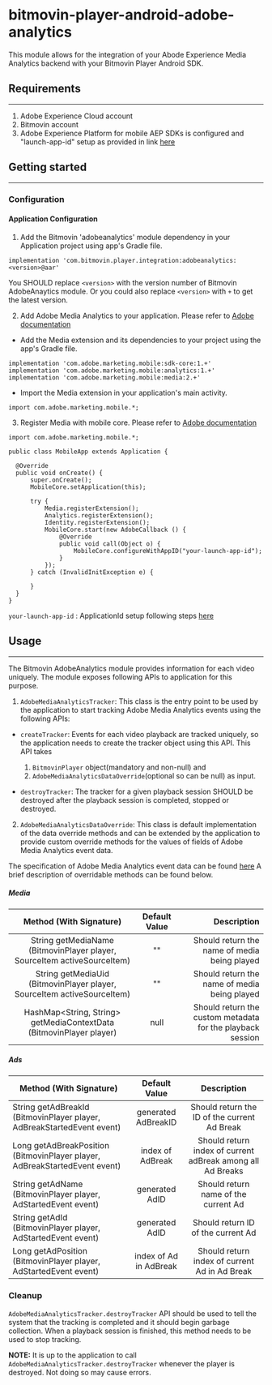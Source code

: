# bitmovin-player-android-adobe-analytics
This module allows for the integration of your Abode Experience Media Analytics backend with your Bitmovin Player Android SDK.

## Requirements
-----------------
1. Adobe Experience Cloud account
2. Bitmovin account
3. Adobe Experience Platform for mobile AEP SDKs is configured and "launch-app-id" setup as provided in link [here](https://aep-sdks.gitbook.io/docs/using-mobile-extensions/mobile-core/configuration)

## Getting started
------------------

### Configuration

#### Application Configuration
1. Add the Bitmovin 'adobeanalytics' module dependency in your Application project using app's Gradle file. 

```
implementation 'com.bitmovin.player.integration:adobeanalytics:<version>@aar'
```

You SHOULD replace `<version>` with the version number of Bitmovin AdobeAnaytics module. Or you could also replace `<version>` with `+` to get the latest version.

2. Add Adobe Media Analytics to your application. Please refer to [Adobe documentation](https://aep-sdks.gitbook.io/docs/using-mobile-extensions/adobe-media-analytics#add-media-analytics-to-your-app)

- Add the Media extension and its dependencies to your project using the app's Gradle file.

```
implementation 'com.adobe.marketing.mobile:sdk-core:1.+'
implementation 'com.adobe.marketing.mobile:analytics:1.+'
implementation 'com.adobe.marketing.mobile:media:2.+'
```

- Import the Media extension in your application's main activity.

```
import com.adobe.marketing.mobile.*;
```

3. Register Media with mobile core. Please refer to [Adobe documentation](https://aep-sdks.gitbook.io/docs/using-mobile-extensions/adobe-media-analytics#register-media-with-mobile-core)

```
import com.adobe.marketing.mobile.*;

public class MobileApp extends Application {

  @Override
  public void onCreate() {
      super.onCreate();
      MobileCore.setApplication(this);

      try {
          Media.registerExtension();
          Analytics.registerExtension();
          Identity.registerExtension();
          MobileCore.start(new AdobeCallback () {
              @Override
              public void call(Object o) {
                  MobileCore.configureWithAppID("your-launch-app-id");
              }
          });
      } catch (InvalidInitException e) {

      }
  }
}
```

`your-launch-app-id` : ApplicationId setup following steps [here](https://aep-sdks.gitbook.io/docs/using-mobile-extensions/mobile-core/configuration)

## Usage
----------------
The Bitmovin AdobeAnalytics module provides information for each video uniquely. The module exposes following APIs to application for this purpose.

1. `AdobeMediaAnalyticsTracker`: This class is the entry point to be used by the application to start tracking Adobe Media Analytics events using the following APIs:

- `createTracker`: Events for each video playback are tracked uniquely, so the application needs to create the tracker object using this API. This API takes
  1. `BitmovinPlayer` object(mandatory and non-null) and 
  2. `AdobeMediaAnalyticsDataOverride`(optional so can be null) as input.

- `destroyTracker`: The tracker for a given playback session SHOULD be destroyed after the playback session is completed, stopped or destroyed.

2. `AdobeMediaAnalyticsDataOverride`: This class is default implementation of the data override methods and can be extended by the application to provide custom override methods for the values of fields of Adobe Media Analytics event data.

The specification of Adobe Media Analytics event data can be found [here](https://aep-sdks.gitbook.io/docs/using-mobile-extensions/adobe-media-analytics/media-api-reference)
A brief description of overridable methods can be found below.

##### Media

| Method (With Signature)                                                  | Default Value | Description|
| :-----------------------------------------------------------------------:|:-------------:|-----------:|
| String getMediaName (BitmovinPlayer player, SourceItem activeSourceItem) | 	""         | Should return the name of media being played|
| String getMediaUid (BitmovinPlayer player, SourceItem activeSourceItem)  | 	""         | Should return the name of media being played|
| HashMap<String, String> getMediaContextData (BitmovinPlayer player)      | 	null       | Should return the custom metadata for the playback session|

##### Ads

| Method (With Signature)                                                     | Default Value          | Description |
| --------------------------------------------------------------------------- |:----------------------:|:-----------:|
| String getAdBreakId (BitmovinPlayer player, AdBreakStartedEvent event)      | generated AdBreakID    | Should return the ID of the current Ad Break|
| Long getAdBreakPosition (BitmovinPlayer player, AdBreakStartedEvent event)  | index of AdBreak       | Should return index of current adBreak among all Ad Breaks|
| String getAdName (BitmovinPlayer player, AdStartedEvent event)              | generated AdID         | Should return name of the current Ad|
| String getAdId (BitmovinPlayer player, AdStartedEvent event)                | generated AdID         | Should return ID of the current Ad|
| Long getAdPosition (BitmovinPlayer player, AdStartedEvent event)            | index of Ad in AdBreak | Should return index of current Ad in Ad Break|


### Cleanup
`AdobeMediaAnalyticsTracker.destroyTracker` API should be used to tell the system that the tracking is completed and it should begin garbage collection. When a playback session is finished, this method needs to be used to stop tracking.

**NOTE:** It is up to the application to call `AdobeMediaAnalyticsTracker.destroyTracker` whenever the player is destroyed. Not doing so may cause errors.
